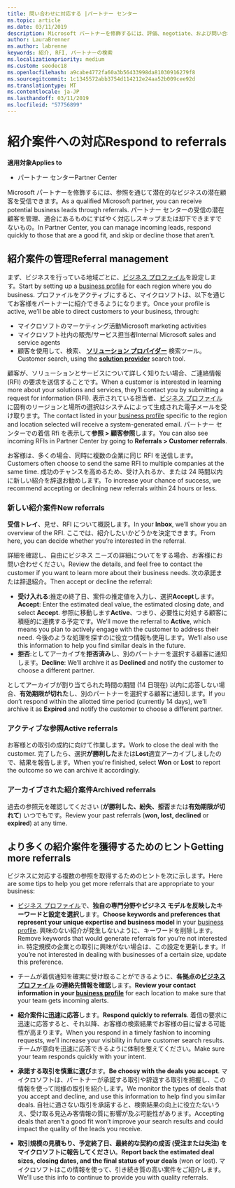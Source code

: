 ```yaml
---
title: 問い合わせに対応する |パートナー センター
ms.topic: article
ms.date: 03/11/2019
description: Microsoft パートナーを修飾するには、評価、negotiate、および問い合わせに対応するパートナー センターを通じてすることができます。
author: LauraBrenner
ms.author: labrenne
keywords: 紹介, RFI, パートナーの検索
ms.localizationpriority: medium
ms.custom: seodec18
ms.openlocfilehash: a9cabe4772fa60a3b56433998da81030916279f8
ms.sourcegitcommit: 1c1345572abb3754d114212e24aa52b009cee92d
ms.translationtype: MT
ms.contentlocale: ja-JP
ms.lasthandoff: 03/11/2019
ms.locfileid: "57756899"
---
```

# <a name="respond-to-referrals"></a><span data-ttu-id="db553-104">紹介案件への対応</span><span class="sxs-lookup"><span data-stu-id="db553-104">Respond to referrals</span></span>

<span data-ttu-id="db553-105">**適用対象**</span><span class="sxs-lookup"><span data-stu-id="db553-105">**Applies to**</span></span>

-  <span data-ttu-id="db553-106">パートナー センター</span><span class="sxs-lookup"><span data-stu-id="db553-106">Partner Center</span></span>

<span data-ttu-id="db553-107">Microsoft パートナーを修飾するには、参照を通じて潜在的なビジネスの潜在顧客を受信できます。</span><span class="sxs-lookup"><span data-stu-id="db553-107">As a qualified Microsoft partner, you can receive potential business leads through referrals.</span></span> <span data-ttu-id="db553-108">パートナー センターの受信の潜在顧客を管理、適合にあるものにすばやく対応しスキップまたは却下できますでないもの。</span><span class="sxs-lookup"><span data-stu-id="db553-108">In Partner Center, you can manage incoming leads, respond quickly to those that are a good fit, and skip or decline those that aren’t.</span></span> 

## <a name="referral-management"></a><span data-ttu-id="db553-109">紹介案件の管理</span><span class="sxs-lookup"><span data-stu-id="db553-109">Referral management</span></span>

<span data-ttu-id="db553-110">まず、ビジネスを行っている地域ごとに、[ビジネス プロファイル](create-a-marketing-profile.md)を設定します。</span><span class="sxs-lookup"><span data-stu-id="db553-110">Start by setting up a [business profile](create-a-marketing-profile.md) for each region where you do business.</span></span> <span data-ttu-id="db553-111">プロファイルをアクティブにすると、マイクロソフトは、以下を通じてお客様をパートナーに紹介できるようになります。</span><span class="sxs-lookup"><span data-stu-id="db553-111">Once your profile is active, we’ll be able to direct customers to your business, through:</span></span>

*  <span data-ttu-id="db553-112">マイクロソフトのマーケティング活動</span><span class="sxs-lookup"><span data-stu-id="db553-112">Microsoft marketing activities</span></span>
*  <span data-ttu-id="db553-113">マイクロソフト社内の販売/サービス担当者</span><span class="sxs-lookup"><span data-stu-id="db553-113">Internal Microsoft sales and service agents</span></span>
*  <span data-ttu-id="db553-114">顧客を使用して、検索、 **[ソリューション プロバイダー](https://www.microsoft.com/solution-providers/home)** 検索ツール。</span><span class="sxs-lookup"><span data-stu-id="db553-114">Customer search, using the **[solution provider](https://www.microsoft.com/solution-providers/home)** search tool.</span></span>

<span data-ttu-id="db553-115">顧客が、ソリューションとサービスについて詳しく知りたい場合、ご連絡情報 (RFI) の要求を送信することです。</span><span class="sxs-lookup"><span data-stu-id="db553-115">When a customer is interested in learning more about your solutions and services, they’ll contact you by submitting a request for information (RFI).</span></span> <span data-ttu-id="db553-116">表示されている担当者、[ビジネス プロファイル](create-a-marketing-profile.md)に固有のリージョンと場所の選択はシステムによって生成された電子メールを受け取ります。</span><span class="sxs-lookup"><span data-stu-id="db553-116">The contact listed in your [business profile](create-a-marketing-profile.md) specific to the region and location selected will receive a system-generated email.</span></span> <span data-ttu-id="db553-117">パートナー センターでの着信 Rfi を表示して**参照 > 顧客参照**します。</span><span class="sxs-lookup"><span data-stu-id="db553-117">You can also see incoming RFIs in Partner Center by going to **Referrals > Customer referrals**.</span></span>

<span data-ttu-id="db553-118">お客様は、多くの場合、同時に複数の企業に同じ RFI を送信します。</span><span class="sxs-lookup"><span data-stu-id="db553-118">Customers often choose to send the same RFI to multiple companies at the same time.</span></span> <span data-ttu-id="db553-119">成功のチャンスを高めるため、受け入れるか、または 24 時間以内に新しい紹介を辞退お勧めします。</span><span class="sxs-lookup"><span data-stu-id="db553-119">To increase your chance of success, we recommend accepting or declining new referrals within 24 hours or less.</span></span>

### <a name="new-referrals"></a><span data-ttu-id="db553-120">新しい紹介案件</span><span class="sxs-lookup"><span data-stu-id="db553-120">New referrals</span></span>

<span data-ttu-id="db553-121">**受信トレイ**、見せ、RFI について概説します。</span><span class="sxs-lookup"><span data-stu-id="db553-121">In your **Inbox**, we’ll show you an overview of the RFI.</span></span> <span data-ttu-id="db553-122">ここでは、紹介したいかどうかを決定できます。</span><span class="sxs-lookup"><span data-stu-id="db553-122">From here, you can decide whether you’re interested in the referral.</span></span> 

<span data-ttu-id="db553-123">詳細を確認し、自由にビジネス ニーズの詳細についてをする場合、お客様にお問い合わせください。</span><span class="sxs-lookup"><span data-stu-id="db553-123">Review the details, and feel free to contact the customer if you want to learn more about their business needs.</span></span> <span data-ttu-id="db553-124">次の承諾または辞退紹介。</span><span class="sxs-lookup"><span data-stu-id="db553-124">Then accept or decline the referral:</span></span> 

*  <span data-ttu-id="db553-125">**受け入れる**:推定の終了日、案件の推定値を入力し、選択**Accept**します。</span><span class="sxs-lookup"><span data-stu-id="db553-125">**Accept**: Enter the estimated deal value, the estimated closing date, and select **Accept**.</span></span> <span data-ttu-id="db553-126">参照に移動します**Active**、つまり、必要性に対処する顧客に積極的に連携する予定です。</span><span class="sxs-lookup"><span data-stu-id="db553-126">We’ll move the referral to **Active**, which means you plan to actively engage with the customer to address their need.</span></span> <span data-ttu-id="db553-127">今後のような処理を探すのに役立つ情報も使用します。</span><span class="sxs-lookup"><span data-stu-id="db553-127">We’ll also use this information to help you find similar deals in the future.</span></span>
*  <span data-ttu-id="db553-128">**拒否**:としてアーカイブを**拒否済み**し、別のパートナーを選択する顧客に通知します。</span><span class="sxs-lookup"><span data-stu-id="db553-128">**Decline**: We’ll archive it as **Declined** and notify the customer to choose a different partner.</span></span>

<span data-ttu-id="db553-129">としてアーカイブが割り当てられた時間の期間 (14 日現在) 以内に応答しない場合、**有効期限が切れた**し、別のパートナーを選択する顧客に通知します。</span><span class="sxs-lookup"><span data-stu-id="db553-129">If you don’t respond within the allotted time period (currently 14 days), we’ll archive it as **Expired** and notify the customer to choose a different partner.</span></span>

### <a name="active-referrals"></a><span data-ttu-id="db553-130">アクティブな参照</span><span class="sxs-lookup"><span data-stu-id="db553-130">Active referrals</span></span>

<span data-ttu-id="db553-131">お客様との取引の成約に向けて作業します。</span><span class="sxs-lookup"><span data-stu-id="db553-131">Work to close the deal with the customer.</span></span> <span data-ttu-id="db553-132">完了したら、選択**が勝利した**または**Lost**適宜アーカイブしましたので、結果を報告します。</span><span class="sxs-lookup"><span data-stu-id="db553-132">When you're finished, select **Won** or **Lost** to report the outcome so we can archive it accordingly.</span></span>

### <a name="archived-referrals"></a><span data-ttu-id="db553-133">アーカイブされた紹介案件</span><span class="sxs-lookup"><span data-stu-id="db553-133">Archived referrals</span></span>

<span data-ttu-id="db553-134">過去の参照元を確認してください (**が勝利した、紛失、拒否**または**有効期限が切れて**) いつでもです。</span><span class="sxs-lookup"><span data-stu-id="db553-134">Review your past referrals (**won, lost, declined** or **expired**) at any time.</span></span> 

## <a name="getting-more-referrals"></a><span data-ttu-id="db553-135">より多くの紹介案件を獲得するためのヒント</span><span class="sxs-lookup"><span data-stu-id="db553-135">Getting more referrals</span></span>

<span data-ttu-id="db553-136">ビジネスに対応する複数の参照を取得するためのヒントを次に示します。</span><span class="sxs-lookup"><span data-stu-id="db553-136">Here are some tips to help you get more referrals that are appropriate to your business:</span></span>

*  <span data-ttu-id="db553-137">[ビジネス プロファイル](create-a-marketing-profile.md)で、**独自の専門分野やビジネス モデルを反映したキーワードと設定を選択**します。</span><span class="sxs-lookup"><span data-stu-id="db553-137">**Choose keywords and preferences that represent your unique expertise and business model** in your [business profile](create-a-marketing-profile.md).</span></span> <span data-ttu-id="db553-138">興味のない紹介が発生しないように、キーワードを削除します。</span><span class="sxs-lookup"><span data-stu-id="db553-138">Remove keywords that would generate referrals for you’re not interested in.</span></span> <span data-ttu-id="db553-139">特定規模の企業との取引に興味がない場合は、この設定を更新します。</span><span class="sxs-lookup"><span data-stu-id="db553-139">If you’re not interested in dealing with businesses of a certain size, update this preference.</span></span>

*  <span data-ttu-id="db553-140">チームが着信通知を確実に受け取ることができるように、**各拠点の[ビジネス プロファイル](create-a-marketing-profile.md) の連絡先情報を確認**します。</span><span class="sxs-lookup"><span data-stu-id="db553-140">**Review your contact information in your [business profile](create-a-marketing-profile.md)** for each location to make sure that your team gets incoming alerts.</span></span>

*  <span data-ttu-id="db553-141">**紹介案件に迅速に応答**します。</span><span class="sxs-lookup"><span data-stu-id="db553-141">**Respond quickly to referrals**.</span></span> <span data-ttu-id="db553-142">着信の要求に迅速に応答すると、それ以降、お客様の検索結果でお客様の目に留まる可能性が高まります。</span><span class="sxs-lookup"><span data-stu-id="db553-142">When you respond in a timely fashion to incoming requests, we’ll increase your visibility in future customer search results.</span></span> <span data-ttu-id="db553-143">チームが意向を迅速に応答できるように体制を整えてください。</span><span class="sxs-lookup"><span data-stu-id="db553-143">Make sure your team responds quickly with your intent.</span></span>

*  <span data-ttu-id="db553-144">**承諾する取引を慎重に選び**ます。</span><span class="sxs-lookup"><span data-stu-id="db553-144">**Be choosy with the deals you accept**.</span></span> <span data-ttu-id="db553-145">マイクロソフトは、パートナーが承諾する取引や辞退する取引を把握し、この情報を使って同様の取引を紹介します。</span><span class="sxs-lookup"><span data-stu-id="db553-145">We monitor the types of deals that you accept and decline, and use this information to help find you similar deals.</span></span> <span data-ttu-id="db553-146">自社に適さない取引を承諾すると、検索結果の向上に役立たないうえ、受け取る見込み客情報の質に影響が及ぶ可能性があります。</span><span class="sxs-lookup"><span data-stu-id="db553-146">Accepting deals that aren’t a good fit won’t improve your search results and could impact the quality of the leads you receive.</span></span>

*  <span data-ttu-id="db553-147">**取引規模の見積もり、予定終了日、最終的な契約の成否 (受注または失注) をマイクロソフトに報告してください**。</span><span class="sxs-lookup"><span data-stu-id="db553-147">**Report back the estimated deal sizes, closing dates, and the final status of your deals** (won or lost).</span></span> <span data-ttu-id="db553-148">マイクロソフトはこの情報を使って、引き続き質の高い案件をご紹介します。</span><span class="sxs-lookup"><span data-stu-id="db553-148">We’ll use this info to continue to provide you with quality referrals.</span></span>
